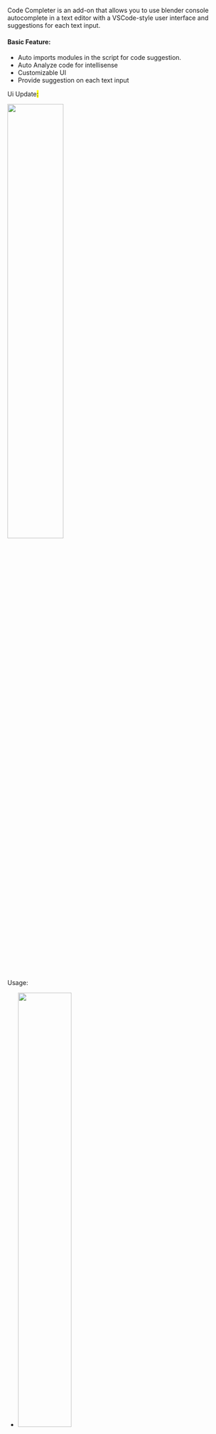 <p>Code Completer is an add-on that allows you to use blender console autocomplete in a text editor with a VSCode-style user interface and suggestions for each text input. </p>
<h4 class=""><b>Basic Feature:</b><br></h4>
<ul>
<li>Auto imports modules in the script for code suggestion.<br></li>
<li>Auto Analyze code for intellisense<br></li>
<li>Customizable UI </li>
<li>Provide suggestion on each text input</li>
</ul>
<p>Ui Update<span style="background-color: rgb(255, 255, 0);">:</span></p>
<p><span style="background-color: rgb(255, 255, 0);"> </span><img src="https://assets.superhivemarket.com/cache/709ffab2898dccd32c0adf68f7b29951.png" style="max-width: 100%; width: 50%;"><span style="background-color: rgb(255, 255, 0);"><br></span></p>
<p>Usage: </p>
<ul>
<li><img src="https://assets.superhivemarket.com/cache/b66008784d40c48ad1590b35f8396971.gif" style="max-width: 100%; width: 50%;"></li>
</ul>
<p>Code Completion of modules:</p>
<ul>
<li><img src="https://assets.superhivemarket.com/cache/a2174dce24474a10a2e035f5059f2728.gif" style="max-width: 100%; width: 50%;"><br></li>
</ul>
<p>Auto Analyze Lines of code for completion:</p>
<ul>
<li><img src="https://assets.superhivemarket.com/cache/546586e604680acf0530e9cbba5b349a.gif" style="max-width: 100%; width: 50%;"></li>
</ul>
<p>Note :Analysis of nested code is not supported yet <br></p>
<p>Quick Off toggle :</p>
<ul>
<li><img src="https://assets.superhivemarket.com/cache/3c1870703c8e43fc1826b9246e00a715.gif" style="max-width: 100%; width: 50%;"></li>
</ul>
<p>Toggle Auto Import :</p>
<ul>
<li><img src="https://assets.superhivemarket.com/cache/52f152b5eaee263c749a83d34158f5f1.png" style="max-width: 100%;"></li>
</ul>
<p>Toggle Internal Attributes :</p>
<ul>
<li><h3><img src="https://assets.superhivemarket.com/cache/b45a631c782c57d276c80f9c5544f70f.png" style="max-width: 100%; width: 25%;"></h3>
</li>
</ul>
<h4 class="">Credits<b>:</b></h4>
<ul>
<li><a href="https://github.com/K-410/blender-scripts/blob/master/2.8/text_highlight_occurrences.py" target="_blank">text_highlight_occurrences</a> addon<b> </b>by<b> kaio</b>&nbsp; </li>
<li>Similar addon <a href="https://github.com/Hydrocallis/Intellisense_for_Blender_Text_Editor" target="_blank">Intellisense_for_Blender_Text_Editor</a> by <b>Mackraken, Jose Conseco and Tintwotin</b></li>
</ul>
<h4 class="">Version:</h4>
<p><b>v1.2:</b></p>
<ul>
<li>Droped the need for python console window for completion</li>
<li>Auto Analyze the lines of code in editor for completion<br></li>
</ul>
<p><b>v1.1:</b></p>
<ul>
<li>Scrollbar support</li>
<li>Added ability to change text color</li>
<li>Toggle privates<br><br></li>
</ul>
<p><b>v1.0:</b></p>
<ul>
<li>First Release<br><br></li>
</ul>
<br>
